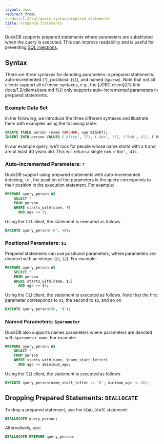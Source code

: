 ```yaml
---
layout: docu
redirect_from:
- /docs/1.2/sql/query_syntax/prepared_statements
title: Prepared Statements
---
```


DuckDB supports prepared statements where parameters are substituted when the query is executed.
This can improve readability and is useful for preventing [SQL injections](https://en.wikipedia.org/wiki/SQL_injection).

## Syntax

There are three syntaxes for denoting parameters in prepared statements:
auto-incremented (`?`),
positional (`$1`),
and named (`$param`).
Note that not all clients support all of these syntaxes, e.g., the [JDBC client]({% link docs/1.2/clients/java.md %}) only supports auto-incremented parameters in prepared statements.

### Example Data Set

In the following, we introduce the three different syntaxes and illustrate them with examples using the following table.

```sql
CREATE TABLE person (name VARCHAR, age BIGINT);
INSERT INTO person VALUES ('Alice', 37), ('Ana', 35), ('Bob', 41), ('Bea', 25);
```

In our example query, we'll look for people whose name starts with a `B` and are at least 40 years old.
This will return a single row `<'Bob', 41>`.

### Auto-Incremented Parameters: `?`

DuckDB support using prepared statements with auto-incremented indexing,
i.e., the position of the parameters in the query corresponds to their position in the execution statement.
For example:

```sql
PREPARE query_person AS
    SELECT *
    FROM person
    WHERE starts_with(name, ?)
      AND age >= ?;
```

Using the CLI client, the statement is executed as follows.

```sql
EXECUTE query_person('B', 40);
```

### Positional Parameters: `$1`

Prepared statements can use positional parameters, where parameters are denoted with an integer (`$1`, `$2`).
For example:

```sql
PREPARE query_person AS
    SELECT *
    FROM person
    WHERE starts_with(name, $2)
      AND age >= $1;
```

Using the CLI client, the statement is executed as follows.
Note that the first parameter corresponds to `$1`, the second to `$2`, and so on.

```sql
EXECUTE query_person(40, 'B');
```

### Named Parameters: `$parameter`

DuckDB also supports names parameters where parameters are denoted with `$parameter_name`.
For example:

```sql
PREPARE query_person AS
    SELECT *
    FROM person
    WHERE starts_with(name, $name_start_letter)
      AND age >= $minimum_age;
```

Using the CLI client, the statement is executed as follows.

```sql
EXECUTE query_person(name_start_letter := 'B', minimum_age := 40);
```

## Dropping Prepared Statements: `DEALLOCATE`

To drop a prepared statement, use the `DEALLOCATE` statement:

```sql
DEALLOCATE query_person;
```

Alternatively, use:

```sql
DEALLOCATE PREPARE query_person;
```
